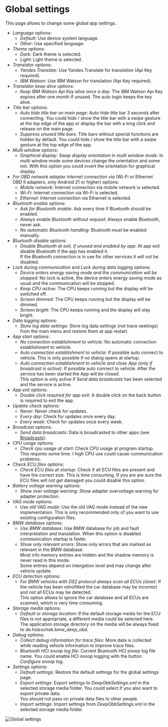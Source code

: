 # Global settings
This page allows to change some global app settings.  
* _Language_ options:
  * _Default_: Use device system language.
  * _Other_: Use specified language.
* _Theme_ options:
  * _Dark_: Dark theme is selected.
  * _Light_: Light theme is selected.
* _Translator_ options:
  * _Yandex.Translate_: Use Yandex.Translate for translation (Api Key required).
  * _IBM Watson_: Use IBM Watson for translation (Api Key required).
* _Translator keep alive_ options:
  * _Keep IBM Watson Api Key alive once a day_: The IBM Watson Api Key expires after one month if unused. The auto login keeps the key alive.
* _Title bar_ options:
  * _Auto hide title bar on main page_: Auto hide title bar 3 seconds after connecting. You could hide / show the title bar with a swipe gesture at the top edge of the app or display the bar with a long click and release on the main page.
  * _Suppress unused title bars_: Title bars without special functions are hidden by default. You could hide / show the title bar with a swipe gesture at the top edge of the app.
* _Multi window_ options:
  * _Graphical display: Swap display orientation in multi window mode_: In multi window mode some devices change the orientation and some not. With this option you could invert the orientation for graphical display.
* _For OBD network adapter internet connection via_ (Wi-Fi or Ethernet OBD II adapters, only Android 21 or higher) options:
  * _Mobile network_: Internet connection via mobile network is selected.
  * _Wi-Fi_: Internet connection via Wi-Fi is selected.
  * _Ethernet_: Internet connection via Ethernet is selected.
* _Bluetooth enable_ options:
  * _Ask for Bluetooth enable_: Ask every time if Bluetooth should be enabled.
  * _Always enable Bluetooth without request_: Always enable Bluetooth, never ask.
  * _No automatic Bluetooth handling_: Bluetooth must be enabled manually.
* _Bluetooth disable_ options:
  * _Disable Bluetooth at exit, if unused and enabled by app_: At app exit disable Bluetooth if the app has enabled it.  
  If the Bluetooth connection is in use for other services it will not be disabled.
* _Lock during communication_ and _Lock during data logging_ options:
  * _Device enters energy saving mode and the communication will be stopped_: No lock is active, the device enters energy saving mode as usual and the communication will be stopped.
  * _Keep CPU active_: The CPU keeps running but the display will be switched off.
  * _Screen dimmed_: The CPU keeps running but the display will be dimmed.
  * _Screen bright_: The CPU keeps running and the display will stay bright.
* _Data logging_ options:
  * _Store log data settings_: Store log data settings (not trace seetings) from the main menu and restore them at app restart.
* _App start_ options:
  * _No connection establishment to vehicle_: No automatic connection establishment to vehicle.
  * _Auto connection establishment to vehicle_: If possible auto connect to vehicle. This is only possible if no dialog opens at startup.
  * _Auto connection establishment to vehicle and close App (only if broadcast is active)_: If possible auto connect to vehicle. After the service has been started the App will be closed.  
  This option is only active if _Send data broadcasts_ has been selected and the service is active.
* _App exit_ options:
  * _Double click required for app exit_: A double click on the back button is required to exit the app.
* _Update check_ options:
  * _Never_: Never check for updates.
  * _Every day_: Check for updates once every day.
  * _Every week_: Check for updates once every week.
* _Broadcast_ options:
  * _Send data broadcasts_: Data is broadcasted to other apps (see [Broadcasts](Page_specification.md#broadcasts)).
* _CPU usage_ options:
  * _Check cpu usage at start_: Check CPU usage at program startup. This requires some time. I high CPU use could cause communication problems.
* _Check ECU files_ options:
  * _Check ECU files at startup_: Check if all ECU files are present and have the correct size. This is time consuming. If you are are sure the ECU files will not get damaged you could disable this option.
* _Battery voltage warning_ options:
  * _Show over voltage warning_: Show adapter overvoltage warning for adapter protection.
* _VAG mode_ options:
  * _Use old VAG mode_: Use the old VAG mode instead of the new implementation. This is only recommended only of you want to use existing configuration files.
* _BMW database_ options:
  * _Use BMW database_: Use BMW database for job and fault interpretation and translation. When this option is disabled communication startup is faster.
  * _Show only relevant errors_: Show only errors that are marked as relevant in the BMW database.  
  Most info memory entries are hidden and the shadow memory is never read in this mode.  
  Some entries depend on intergation level and may change after vehicle update.  
* _ECU detection_ options:
  * _For BMW vehicles with DS2 protocol always scan all ECUs (slow)_: If the vehicle has been retrofitted the car database may be incorrect and not all ECUs may be detected.  
  This option allows to ignore the car database and all ECUs are scanned, which is very time consuming.
* _Storage media_ options:
  * _Default or storage location_: If the default storage media for the ECU files is not appropriate, a different media could be selected here.  
  The application storage directory on the media will be always fixed to _de.holeschak.bmw_deep_obd_.
* _Debug_ options:
  * _Collect debug information for trace files_: More data is collected while reading vehicle information to improve trace files.
  * _Bluetooth HCI snoop log file_: Current Bluetooth HCI snoop log file name. You could enable HCI snoop logging with the button _Configure snoop log_.
* _Settings_ options:
  * _Default settings_: Restore the default settings for the global settings page.
  * _Export settings_: Export settings to _DeepObbSettings.xml_ in the selected storage media folder. You could select if you also want to export private data.  
  You should not pass on private data files to other people.
  * _Import settings_: Import settings from _DeepObbSettings.xml_ in the selected storage media folder.

![Global settings](GlobalSettings_AppGlobalSettingsSmall.png)

